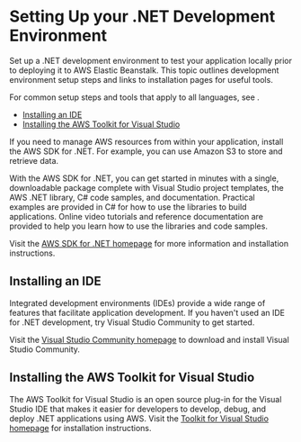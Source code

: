 # Setting Up your \.NET Development Environment<a name="dotnet-devenv"></a>

Set up a \.NET development environment to test your application locally prior to deploying it to AWS Elastic Beanstalk\. This topic outlines development environment setup steps and links to installation pages for useful tools\.

For common setup steps and tools that apply to all languages, see \.


+ [Installing an IDE](#dotnet-devenv-ide)
+ [Installing the AWS Toolkit for Visual Studio](#dotnet-devenv-toolkit)

If you need to manage AWS resources from within your application, install the AWS SDK for \.NET\. For example, you can use Amazon S3 to store and retrieve data\.

With the AWS SDK for \.NET, you can get started in minutes with a single, downloadable package complete with Visual Studio project templates, the AWS \.NET library, C\# code samples, and documentation\. Practical examples are provided in C\# for how to use the libraries to build applications\. Online video tutorials and reference documentation are provided to help you learn how to use the libraries and code samples\.

Visit the [AWS SDK for \.NET homepage](https://aws.amazon.com/sdk-for-net/) for more information and installation instructions\.

## Installing an IDE<a name="dotnet-devenv-ide"></a>

Integrated development environments \(IDEs\) provide a wide range of features that facilitate application development\. If you haven't used an IDE for \.NET development, try Visual Studio Community to get started\.

Visit the [Visual Studio Community homepage](https://www.visualstudio.com/en-us/products/visual-studio-community-vs.aspx) to download and install Visual Studio Community\.

## Installing the AWS Toolkit for Visual Studio<a name="dotnet-devenv-toolkit"></a>

The AWS Toolkit for Visual Studio is an open source plug\-in for the Visual Studio IDE that makes it easier for developers to develop, debug, and deploy \.NET applications using AWS\. Visit the [Toolkit for Visual Studio homepage](https://aws.amazon.com/visualstudio/) for installation instructions\.
